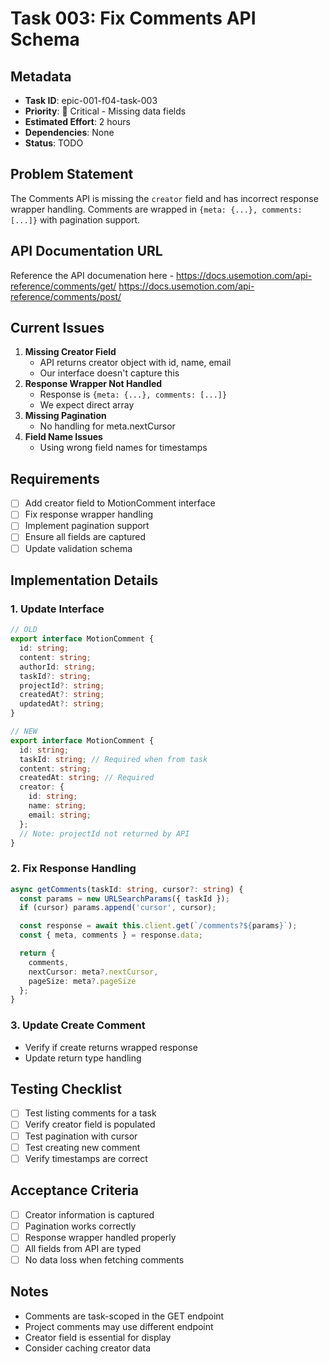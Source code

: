 # Task 003: Fix Comments API Schema

## Metadata
- **Task ID**: epic-001-f04-task-003
- **Priority**: 🔴 Critical - Missing data fields
- **Estimated Effort**: 2 hours
- **Dependencies**: None
- **Status**: TODO

## Problem Statement
The Comments API is missing the `creator` field and has incorrect response wrapper handling. Comments are wrapped in `{meta: {...}, comments: [...]}` with pagination support.

## API Documentation URL
Reference the API documenation here - https://docs.usemotion.com/api-reference/comments/get/
https://docs.usemotion.com/api-reference/comments/post/

## Current Issues
1. **Missing Creator Field**
   - API returns creator object with id, name, email
   - Our interface doesn't capture this
2. **Response Wrapper Not Handled**
   - Response is `{meta: {...}, comments: [...]}`
   - We expect direct array
3. **Missing Pagination**
   - No handling for meta.nextCursor
4. **Field Name Issues**
   - Using wrong field names for timestamps

## Requirements
- [ ] Add creator field to MotionComment interface
- [ ] Fix response wrapper handling
- [ ] Implement pagination support
- [ ] Ensure all fields are captured
- [ ] Update validation schema

## Implementation Details

### 1. Update Interface
```typescript
// OLD
export interface MotionComment {
  id: string;
  content: string;
  authorId: string;
  taskId?: string;
  projectId?: string;
  createdAt?: string;
  updatedAt?: string;
}

// NEW
export interface MotionComment {
  id: string;
  taskId: string; // Required when from task
  content: string;
  createdAt: string; // Required
  creator: {
    id: string;
    name: string;
    email: string;
  };
  // Note: projectId not returned by API
}
```

### 2. Fix Response Handling
```typescript
async getComments(taskId: string, cursor?: string) {
  const params = new URLSearchParams({ taskId });
  if (cursor) params.append('cursor', cursor);

  const response = await this.client.get(`/comments?${params}`);
  const { meta, comments } = response.data;

  return {
    comments,
    nextCursor: meta?.nextCursor,
    pageSize: meta?.pageSize
  };
}
```

### 3. Update Create Comment
- Verify if create returns wrapped response
- Update return type handling

## Testing Checklist
- [ ] Test listing comments for a task
- [ ] Verify creator field is populated
- [ ] Test pagination with cursor
- [ ] Test creating new comment
- [ ] Verify timestamps are correct

## Acceptance Criteria
- [ ] Creator information is captured
- [ ] Pagination works correctly
- [ ] Response wrapper handled properly
- [ ] All fields from API are typed
- [ ] No data loss when fetching comments

## Notes
- Comments are task-scoped in the GET endpoint
- Project comments may use different endpoint
- Creator field is essential for display
- Consider caching creator data

